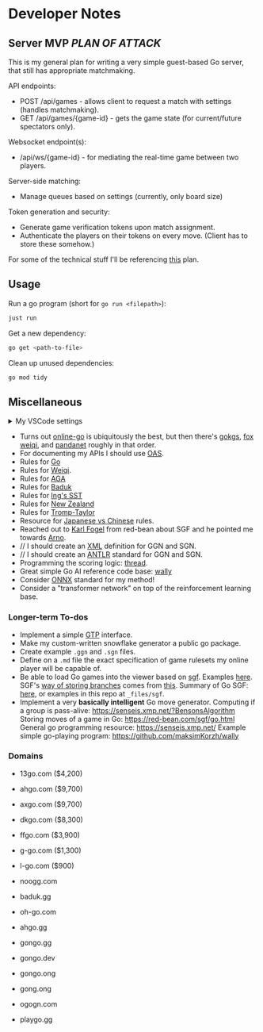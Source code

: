 # Developer Notes

## Server MVP _PLAN OF ATTACK_

This is my general plan for writing a very simple guest-based Go server, that still has appropriate matchmaking.

API endpoints:

- POST /api/games - allows client to request a match with settings (handles matchmaking).
- GET /api/games/{game-id} - gets the game state (for current/future spectators only).

Websocket endpoint(s):

- /api/ws/{game-id} - for mediating the real-time game between two players.

Server-side matching:

- Manage queues based on settings (currently, only board size)

Token generation and security:

- Generate game verification tokens upon match assignment.
- Authenticate the players on their tokens on every move. (Client has to store these somehow.)

For some of the technical stuff I'll be referencing [this](https://chatgpt.com/share/67466543-5480-800f-a21c-4a80b0d351ba) plan.

## Usage

Run a go program (short for `go run <filepath>`):

```bash
just run
```

Get a new dependency:

```bash
go get <path-to-file>
```

Clean up unused dependencies:

```bash
go mod tidy
```

## Miscellaneous

<details>
<summary>My VSCode settings</summary>
<br>

VSCode `settings.json` Golang entry:

```json
"[go]": {
    "editor.insertSpaces": true,
    "editor.formatOnSave": true,
    "editor.defaultFormatter": "golang.go",
  },
```

Note that I'm not disabling the import organization, as despite how [annoying](https://stackoverflow.com/questions/19560334/how-to-disable-golang-unused-import-error) it is, it's better to have it than to [not have it](https://stackoverflow.com/a/61316426/8360465).

</details>

- Turns out [online-go](https://online-go.com/) is ubiquitously the best, but then there's [gokgs](https://www.gokgs.com/), [fox weiqi](https://www.foxwq.com/), and [pandanet](https://pandanet-igs.com/) roughly in that order.
- For documenting my APIs I should use [OAS](https://spec.openapis.org/oas/latest.html).
- Rules for [Go](https://en.wikipedia.org/wiki/Rules_of_Go)
- Rules for [Weiqi](https://www.cs.cmu.edu/~wjh/go/rules/Chinese.html).
- Rules for [AGA](https://www.cs.cmu.edu/~wjh/go/rules/AGA.html)
- Rules for [Baduk](http://english.baduk.or.kr/sub02_02.htm)
- Rules for [Ing's SST](https://www.cs.cmu.edu/~wjh/go/rules/KSS.html)
- Rules for [New Zealand](https://go.org.nz/index.php/about-go/new-zealand-rules-of-go)
- Rules for [Tromp-Taylor](https://senseis.xmp.net/?TrompTaylorRules)
- Resource for [Japanese vs Chinese](https://polgote.com/en/blog/go-rules-japanese-vs-chinese/) rules.
- Reached out to [Karl Fogel](https://red-bean.com/people.html) from red-bean about SGF and he pointed me towards [Arno](mailto:ahollosi@xmp.net).
- // I should create an [XML](https://www.w3schools.com/xml/) definition for GGN and SGN.
- // I should create an [ANTLR](https://github.com/antlr/grammars-v4/blob/master/pgn/PGN.g4) standard for GGN and SGN.
- Programming the scoring logic: [thread](https://www.reddit.com/r/cbaduk/comments/15tsaxj/comment/jwn5kku/?utm_source=share&utm_medium=web3x&utm_name=web3xcss&utm_term=1&utm_content=share_button).
- Great simple Go AI reference code base: [wally](https://github.com/maksimKorzh/wally/blob/main/wally.py)
- Consider [ONNX](https://onnx.ai/) standard for my method!
- Consider a "transformer network" on top of the reinforcement learning base.

### Longer-term To-dos

- Implement a simple [GTP](https://www.lysator.liu.se/~gunnar/gtp/gtp2-spec-draft2/gtp2-spec.html) interface.
- Make my custom-written snowflake generator a public go package.
- Create example `.ggn` and `.sgn` files.
- Define on a `.md` file the exact specification of game rulesets my online player will be capable of.
- Be able to load Go games into the viewer based on [sgf](https://red-bean.com/sgf/go.html). Examples [here](https://red-bean.com/sgf/examples/). SGF's [way of storing branches](https://red-bean.com/sgf/var.html) comes from [this](https://en.wikipedia.org/wiki/Newick_format). Summary of Go SGF: [here](https://en.wikipedia.org/wiki/Smart_Game_Format#About_the_format), or examples in this repo at `_files/sgf`.
- Implement a very **basically intelligent** Go move generator.
  Computing if a group is pass-alive: https://senseis.xmp.net/?BensonsAlgorithm
  Storing moves of a game in Go: https://red-bean.com/sgf/go.html
  General go programming resource: https://senseis.xmp.net/
  Example simple go-playing program: https://github.com/maksimKorzh/wally

### Domains

- 13go.com ($4,200)
- ahgo.com ($9,700)
- axgo.com ($9,700)
- dkgo.com ($8,300)
- ffgo.com ($3,900)
- g-go.com ($1,300)
- l-go.com ($900)

- noogg.com
- baduk.gg
- oh-go.com
- ahgo.gg
- gongo.gg
- gongo.dev
- gongo.ong
- gong.ong
- ogogn.com
- playgo.gg
